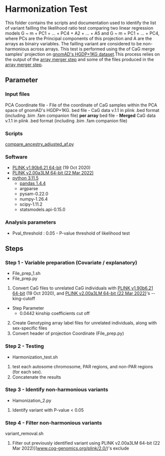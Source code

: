 # Harmonization Test
This folder contains the scripts and documentation used to identify the list of variant failling the likelihood ratio test comparing two linear regression models G ~ m + PC1 + ... + PC4 + A2 + ... + A5 and G ~ m + PC1 + ... + PC4, where PCs are the Principal components of this projection and A are the arrays as binairy variables. The failling variant are considered to be non-harmonious across arrays. This test is performed using the of CaG merge samples' projection on [gnomAD's HGDP+1KG dataset](https://gnomad.broadinstitute.org/downloads#v3-hgdp-1kg).This process relies on the output of the [array merger step](Genotype_processing/5_Harmonization/PCA_Projection/PCA_Projection.sh) and some of the files produced in the [array merger step](https://github.com/CERC-Genomic-Medicine/CARTaGENE_flagship_paper/tree/main/Genotype_processing/4_Merge).

## Parameter
### Input files
PCA Coordinate file - File of the coordinate of CaG samples within the PCA space of gnomAD's HGDP+1KG.
bed file - CaG data v.1.1 in plink .bed format (including .bim .fam companion file) **per array**
bed file - **Merged**  CaG data v.1.1 in plink .bed format (including .bim .fam companion file)
### Scripts
[compare_ancestry_adjusted_af.py]([https://github.com/CERC-Genomic-Medicine/scripts/compare_ancestry_adjusted_af.py](https://github.com/CERC-Genomic-Medicine/scripts/blob/master/compare_ancestry_adjusted_af.py))  
### Software
- [PLINK v1.90b6.21 64-bit](https://www.cog-genomics.org/plink/) (19 Oct 2020)
- [PLINK v2.00a3LM 64-bit (22 Mar 2022)](www.cog-genomics.org/plink/2.0/)
- [python 3.11.5](https://www.python.org/downloads/release/python-3115/)
  - [pandas 1.4.4](https://pandas.pydata.org/docs/)
  - argparse
  - pysam-0.22.0
  - numpy-1.26.4
  - scipy-1.11.2
  - statsmodels.api-0.15.0
### Analysis parameters
- Pval_threshold : 0.05 - P-value threshold of likelihood test

## Steps
### Step 1 - Variable preparation (Covariate / explanatory)
 - File_prep_1.sh
 - File_prep.py
1) Convert CaG files to unrelated CaG individuals with [PLINK v1.90b6.21 64-bit](https://www.cog-genomics.org/plink/) (19 Oct 2020), and [PLINK v2.00a3LM 64-bit (22 Mar 2022)](www.cog-genomics.org/plink/2.0/)'s --king-cutoff
- Step Parameter
  - 0.0442 kinship coefficients cut off
2) Create Genotyping array label files for unrelated individuals, along with sex-specific files
3) Convert header of projection Coordinate (File_prep.py)

### Step 2 - Testing
 - Harmonization_test.sh
1) test each autosome chromosome, PAR regions, and non-PAR regions (for each sex).
2) Concatenate the results

### Step 3 - Identify non-harmonious variants
 - Hamonization_2.py
1) Identify variant with P-value < 0.05

### Step 4 - Filter non-harmonious variants
variant_removal.sh
1) Filter out previously identified variant using PLINK v2.00a3LM 64-bit (22 Mar 2022)](www.cog-genomics.org/plink/2.0/)'s exclude
